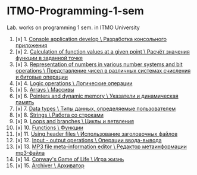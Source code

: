 # ITMO-Programming-1-sem
Lab. works on programming 1 sem. in ITMO University

1. [x] 1. [Console application develop \ Разработка консольного приложения](#)
2. [x] 2. [Calculation of function values at a given point \ Расчёт значения функции в заданной точке](#)
3. [x] 3. [Representation of numbers in various number systems and bit operations \ Представление чисел в различных системах счисления и битовые операции](https://github.com/geySerP/ITMO-Programming-1-sem/tree/master/Lab%203)
4. [x] 4. [Logic operations \ Логические операции](https://github.com/geySerP/ITMO-Programming-1-sem/tree/master/Lab%204)
5. [x] 5. [Arrays \ Массивы](https://github.com/geySerP/ITMO-Programming-1-sem/tree/master/Lab%205)
6. [x] 6. [Pointers and dynamic memory \ Указатели и динамическая память](https://github.com/geySerP/ITMO-Programming-1-sem/tree/master/Lab%206)
7. [x] 7. [Data types \ Типы данных, определяемые пользователем](https://github.com/geySerP/ITMO-Programming-1-sem/tree/master/Lab%207)
8. [x] 8. [Strings \ Работа со строками](https://github.com/geySerP/ITMO-Programming-1-sem/tree/master/Lab%208)
9. [x] 9. [Loops and branches \ Циклы и ветвления](https://github.com/geySerP/ITMO-Programming-1-sem/tree/master/Lab%209)
10. [x] 10. [Functions \ Функции](https://github.com/geySerP/ITMO-Programming-1-sem/tree/master/Lab%2010)
11. [x] 11. [Using header files \ Использование заголовочных файлов](https://github.com/geySerP/ITMO-Programming-1-sem/tree/master/Lab%2011)
12. [x] 12. [Input - output operations \ Операции ввода-вывода](https://github.com/geySerP/ITMO-Programming-1-sem/tree/master/Lab%2012)
13. [x] 13. [MP3 file meta-information editor \ Редактор метаинформации mp3-файла](https://github.com/geySerP/ITMO-Programming-1-sem/tree/master/Lab%2013)
14. [x] 14. [Conway's Game of Life \ Игра жизнь](https://github.com/geySerP/ITMO-Programming-1-sem/tree/master/Lab%2014)
15. [x] 15. [Archiver \ Архиватор](https://github.com/geySerP/ITMO-Programming-1-sem/tree/master/Lab%2015)
